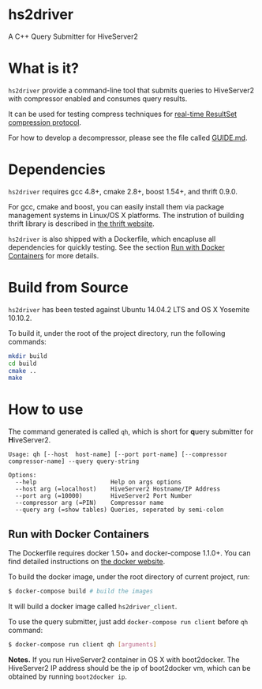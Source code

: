 # hs2driver

A C++ Query Submitter for HiveServer2

# What is it?

`hs2driver` provide a command-line tool that submits queries to HiveServer2 with compressor
enabled and consumes query results.

It can be used for testing compress techniques for [real-time ResultSet compression protocol](https://github.com/simbatech/hive-slick/wiki/%5BJIRA%5D-Proposal).

For how to develop a decompressor, please see the file called [GUIDE.md](GUIDE.md).

# Dependencies

`hs2driver` requires gcc 4.8+, cmake 2.8+, boost 1.54+, and thrift 0.9.0. 

For gcc, cmake and boost, you can easily install them via package management systems in Linux/OS X platforms. The instrution of building thrift library is described in [the thrift
website](https://thrift.apache.org/docs/install/). 

`hs2driver` is also shipped
with a Dockerfile, which encapluse all dependencies for quickly testing. See the
section [Run with Docker Containers](#run-with-docker-containers) for more
details.

# Build from Source

`hs2driver` has been tested against Ubuntu 14.04.2 LTS and OS X Yosemite 10.10.2.

To build it, under the root of the project directory, run the following commands:

```bash
mkdir build
cd build
cmake ..
make
```

How to use
==========

The command generated is called `qh`, which is short for **q**uery submitter for **H**iveServer2.

```
Usage: qh [--host  host-name] [--port port-name] [--compressor compressor-name] --query query-string

Options:
  --help                     Help on args options
  --host arg (=localhost)    HiveServer2 Hostname/IP Address
  --port arg (=10000)        HiveServer2 Port Number
  --compressor arg (=PIN)    Compressor name
  --query arg (=show tables) Queries, seperated by semi-colon
```


## Run with Docker Containers

The Dockerfile requires docker 1.50+ and docker-compose 1.1.0+. You can find
detailed instructions on [the docker
website](https://docs.docker.com/compose/install/).

To build the docker image, under the root directory of current project, run:

```sh
$ docker-compose build # build the images
```

It will build a docker image called `hs2driver_client`.


To use the query submitter,  just add `docker-compose run client` before `qh` command:

```sh
$ docker-compose run client qh [arguments]
```

**Notes.** If you run HiveServer2 container in OS X with boot2docker. The
HiveServer2 IP address should be the ip of boot2docker vm, which can be obtained by running `boot2docker
ip`.
